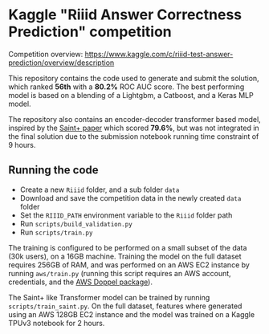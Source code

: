 # Kaggle "Riiid Answer Correctness Prediction" competition
Competition overview: https://www.kaggle.com/c/riiid-test-answer-prediction/overview/description

This repository contains the code used to generate and submit the solution, which ranked **56th** with a **80.2%** ROC AUC score.
The best performing model is based on a blending of a Lightgbm, a Catboost, and a Keras MLP model.

The repository also contains an encoder-decoder transformer based model, inspired by the [Saint+ paper](https://arxiv.org/abs/2010.12042) which scored **79.6%**, but was not integrated in the final solution due to the submission notebook running time constraint of 9 hours.

## Running the code
- Create a new `Riiid` folder, and a sub folder `data`
- Download and save the competition data in the newly created `data` folder
- Set the `RIIID_PATH` environment variable to the `Riiid` folder path
- Run `scripts/build_validation.py`
- Run `scripts/train.py`

The training is configured to be performed on a small subset of the data (30k users), on a 16GB machine. Training the model on the full dataset requires 256GB of RAM, and was performed on an AWS EC2 instance by running `aws/train.py` (running this script requires an AWS account, credentials, and the [AWS Doppel package](https://github.com/fabien-vavrand/aws-doppel)).

The Saint+ like Transformer model can be trained by running `scripts/train_saint.py`. On the full dataset, features where generated using an AWS 128GB EC2 instance and the model was trained on a Kaggle TPUv3 notebook for 2 hours.